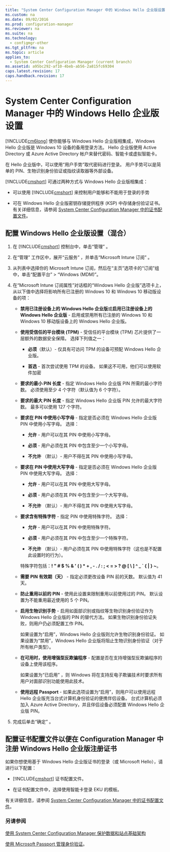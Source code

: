```yaml
---
title: "System Center Configuration Manager 中的 Windows Hello 企业版设置"
ms.custom: na
ms.date: 09/02/2016
ms.prod: configuration-manager
ms.reviewer: na
ms.suite: na
ms.technology: 
  - configmgr-other
ms.tgt_pltfrm: na
ms.topic: article
applies_to: 
  - System Center Configuration Manager (current branch)
ms.assetid: a95bc292-af10-4beb-ab56-2a815fc69304
caps.latest.revision: 17
caps.handback.revision: 17
---
```

# System Center Configuration Manager 中的 Windows Hello 企业版设置
[!INCLUDE[cm6long](../LocTest/includes/cm6long_md.md)] 使你能够与 Windows Hello 企业版相集成，Windows Hello 企业版是 Windows 10 设备的备用登录方法。 Hello 企业版使用 Active Directory 或 Azure Active Directory 帐户来替代密码、智能卡或虚拟智能卡。  
  
在 Hello 企业版中，可以使用“用户手势”取代密码进行登录。 用户手势可以是简单的 PIN、生物识别身份验证或指纹读取器等外部设备。  
  
 [!INCLUDE[cmshort](../LocTest/includes/cmshort_md.md)] 可通过两种方式与 Windows Hello 企业版相集成：  
  
-   可以使用 [!INCLUDE[cmshort](../LocTest/includes/cmshort_md.md)] 来控制用户能够和不能用于登录的手势  
  
-   可在 Windows Hello 企业版密钥存储提供程序 (KSP) 中存储身份验证证书。 有关详细信息，请参阅 [System Center Configuration Manager 中的证书配置文件](../LocTest/Certificate-profiles-in-System-Center-Configuration-Manager.md)。  
 
<!-- [cmshort](../LocTest/includes/cmshort_md.md)] for domain-joined Windows 10 devices that run the [!INCLUDE[cmshort](../LocTest/includes/cmshort_md.md)] client. This configuration is described in [Configure Windows Hello for Business on domain-joined Windows 10 devices](#BKMK_Dom), below.!-->
<!-- When you are using [!INCLUDE[cmshort](../LocTest/includes/cmshort_md.md)] with [!INCLUDE[mit_first](../LocTest/includes/mit_first_md.md)] (hybrid), you can configure these settings on Windows 10, and Windows 10 Mobile devices, but not on domain-joined devices that run the [!INCLUDE[cmshort](../LocTest/includes/cmshort_md.md)] client.-->    


  
  
## 配置 Windows Hello 企业版设置（混合）  
  
1.  在 [!INCLUDE[cmshort](../LocTest/includes/cmshort_md.md)] 控制台中，单击“管理” 。  
  
2.  在“管理”  工作区中，展开“云服务” ，并单击“Microsoft Intune 订阅” 。  
  
3.  从列表中选择你的 Microsoft Intune 订阅，然后在“主页”选项卡的“订阅”组中，单击“配置平台” > “Windows (MDM)”。  
  
4.  在“Microsoft Intune 订阅属性”对话框的“Windows Hello 企业版”选项卡上，从以下值中选择将影响所有已注册的 Windows 10 和 Windows 10 移动版设备的项：  
  
    -   **禁用已注册设备上的 Windows Hello 企业版**或**启用已注册设备上的 Windows Hello 企业版** - 启用或禁用所有已注册的 Windows 10 和 Windows 10 移动版设备上的 Windows Hello 企业版。  
  
    -   **使用受信任的平台模块 (TPM)** - 受信任的平台模块 (TPM) 芯片提供了一层额外的数据安全保障。 选择下列值之一：  
  
        -   **必须**（默认）- 仅具有可访问 TPM 的设备可预配 Windows Hello 企业版。  
  
        -   **首选** - 首次尝试使用 TPM 的设备。 如果这不可用，他们可以使用软件加密  
  
    -   **要求的最小 PIN 长度** - 指定 Windows Hello 企业版 PIN 所需的最小字符数。 必须使用至少 4 个字符（默认值为 6 个字符）。  
  
    -   **要求的最大 PIN 长度** - 指定 Windows Hello 企业版 PIN 允许的最大字符数。 最多可以使用 127 个字符。  
  
    -   **要求在 PIN 中使用小写字母** - 指定是否必须在 Windows Hello 企业版 PIN 中使用小写字母。 选择：  
  
        -   **允许** - 用户可以在其 PIN 中使用小写字母。  
  
        -   **必须** - 用户必须在其 PIN 中包含至少一个小写字母。  
  
        -   **不允许** （默认）- 用户不得在其 PIN 中使用小写字母。  
  
    -   **要求在 PIN 中使用大写字母** - 指定是否必须在 Windows Hello 企业版 PIN 中使用大写字母。 选择：  
  
        -   **允许** - 用户可以在其 PIN 中使用大写字母。  
  
        -   **必须** - 用户必须在其 PIN 中包含至少一个大写字母。  
  
        -   **不允许** （默认）- 用户不得在其 PIN 中使用大写字母。  
  
    -   **要求含有特殊字符** - 指定 PIN 中使用特殊字符。 选择：  
  
        -   **允许** - 用户可以在其 PIN 中使用特殊字符。  
  
        -   **必须** - 用户必须在其 PIN 中包含至少一个特殊字符。  
  
        -   **不允许** （默认）- 用户必须在其 PIN 中使用特殊字符（这也是不配置此设置时的行为）。  
  
         特殊字符包括：**! " # $ % & ' ( ) \* + , - . / : ; < = > ? @ [ \ ] ^ _ ` { &#124; } ~**。  
  
    -   **需要 PIN 有效期（天）** - 指定必须更改设备 PIN 前的天数。 默认值为 41 天。  
  
    -   **防止重用以前的 PIN** - 使用此设置来限制重用以前使用过的 PIN。 默认设置为不能重用最近使用的 5 个 PIN。  
  
    -   **启用生物识别手势** - 启用如面部识别或指纹等生物识别身份验证作为 Windows Hello 企业版的 PIN 的替代方法。 如果生物识别身份验证失败，则用户仍必须配置工作 PIN。  
  
         如果设置为“启用”，Windows Hello 企业版则允许生物识别身份验证。  如果设置为“禁用”，Windows Hello 企业版将阻止生物识别身份验证（对于所有帐户类型）。  
  
    -   **在可用时，使用增强型反欺骗程序** - 配置是否在支持增强型反欺骗程序的设备上使用该程序。  
  
         如果设置为“已启用” ，则 Windows 将在支持反电子欺骗技术时要求所有用户对面部识别功能使用此技术。  
  
    -   **使用远程 Passport** - 如果此选项设置为“启用”，则用户可以使用远程 Hello 企业版充当台式计算机身份验证的便携伴侣设备。 台式计算机必须加入 Azure Active Directory，并且伴侣设备必须配置 Windows Hello 企业版 PIN。  
  
5.  完成后单击“确定” 。  
  
 
<!-- ##  <a name="BKMK_Dom"></a> Configure Windows Hello for Business on domain-joined Windows 10 devices    -->
<!--You can control Windows Hello for Business settings on domain-joined Windows 10 devices in three ways:  -->

<!--- You can create and deploy a Windows Hello for Business Profile. This is the recommended approach.  -->
<!--- You can use group policy.  -->
<!--- You can use a PowerShell script.  -->

<!--Note that in addition to this configuration, you must also deploy a certificate profile, as described in [Configure a certificate profile](#BKMK_step2).  -->
  
<!--### Recommended approach -  Configure a Windows Hello for Business profile  -->

<!--In the admin console, under **Company Resource Access**, right-click **Windows Hello for Business Profiles** and choose **New** to start the profile wizard. Provide the settings requested by the wizard, review and confirm the settings on the last page, and click **Close**. Here's an example of what your settings might look like:  -->

<!-- ![Hello for Business settings](../LocTest/media/Hello-for-Business-settings.png)  -->
   
<!-- ### Configure Windows Hello for Business with Group Policy in Active Directory  -->

<!-- You can use an Active Directory Group Policy to configure your Windows 10 domain-joined devices to provision user Hello for Business credentials when a user logs to Windows:  -->  
   
<!--1.  On a Windows Server  computer, open Server Manager and navigate to **Tools** > **Group Policy Management**.    -->
  
<!--2.  In the **Group Policy Management** dialog box, expand the  domain in which you want to enable Automatic Workplace Join.    -->
  
<!--3.  Right-click **Group Policy Objects**, and then click **New**.  -->  
  
<!--4.  In the **New GPO** dialog box, enter a name for the new Group Policy object, such as **Enable Windows Hello for Business**, and then click **OK**.  -->  
  
<!--5.  In the **Group Policy Objects** node, right-click the object you just created, and then click **Edit**.    -->
  
<!--6.  In the **Group Policy Management Editor** dialog box, navigate to **Computer Configuration** > **Policies** > **Administrative Templates** > **Windows Components** > **Windows Hello for Business**.    -->
  
<!--7.  Right-click **Enable Windows Hello for Business** and then click **Edit**.  -->  
  
<!--8.  Select **Enabled**, click **Apply**, and then click **OK**.  -->  
  
<!-- You can now link the Group Policy object you just created to a location of your choice. For example:    -->
  
<!---   A specific Organizational Unit (OU) in AD where Windows 10 domain-joined computers will be located.    -->
  
<!---   A specific security group containing Windows 10 domain-joined computers that will be automatically registered with Azure AD.  -->  
  
<!--#### Configure Windows Hello for Business by deploying a PowerShell script with Configuration Manager    -->
<!--You can create and deploy the following PowerShell script by using [!INCLUDE[cmshort](../LocTest/includes/cmshort_md.md)] application management.  -->  
  
<!--```    -->
<!--powershell.exe -ExecutionPolicy Bypass -NoLogo -NoProfile -Command "& {New-ItemProperty "HKLM:\Software\Policies\Microsoft\PassportForWork" -Name "Enabled" -Value 1 -PropertyType "DWord" -Force}"   --> 
<!--```  -->  
  
<!-- For more information about [!INCLUDE[cmshort](../LocTest/includes/cmshort_md.md)] application management, see [Deploy and manage applications with System Center Configuration Manager](../LocTest/Deploy-and-manage-applications-with-System-Center-Configuration-Manager.md).  -->
  
## <a name="BKMK_step2"></a>配置证书配置文件以便在 Configuration Manager 中注册 Windows Hello 企业版注册证书  
 如果你想使用基于 Windows Hello 企业版证书的登录（或 Microsoft Hello），请进行以下配置：  
  
-   [!INCLUDE[cmshort](../LocTest/includes/cmshort_md.md)] 证书配置文件。  
  
-   在证书配置文件中，选择使用智能卡登录 EKU 的模板。  
  
 有关详细信息，请参阅 [System Center Configuration Manager 中的证书配置文件](../LocTest/Certificate-profiles-in-System-Center-Configuration-Manager.md)。  
  
### 另请参阅  
 [使用 System Center Configuration Manager 保护数据和站点基础架构](../LocTest/Protect-data-and-site-infrastructure-with-System-Center-Configuration-Manager.md)
 
 [使用 Microsoft Passport 管理身份验证](https://technet.microsoft.com/itpro/windows/keep-secure/manage-identity-verification-using-microsoft-passport)。  
 